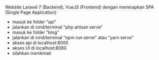 Website Laravel 7 (Backend), VueJS (Frontend) dengan menerapkan SPA (Single Page Application)

- masuk ke folder "api"
- jalankan di cmd/terminal "php artisan serve"
- masuk ke folder "blog"
- jalankan di cmd/terminal "npm run serve" atau "yarn serve"
- akses api di localhost:8000
- akses UI di localhost:8080
- silahkan menikmati
